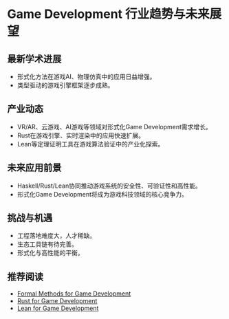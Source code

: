 # Game Development 行业趋势与未来展望

## 最新学术进展

- 形式化方法在游戏AI、物理仿真中的应用日益增强。
- 类型驱动的游戏引擎框架逐步成熟。

## 产业动态

- VR/AR、云游戏、AI游戏等领域对形式化Game Development需求增长。
- Rust在游戏引擎、实时渲染中的应用快速扩展。
- Lean等定理证明工具在游戏算法验证中的产业化探索。

## 未来应用前景

- Haskell/Rust/Lean协同推动游戏系统的安全性、可验证性和高性能。
- 形式化Game Development将成为游戏科技领域的核心竞争力。

## 挑战与机遇

- 工程落地难度大，人才稀缺。
- 生态工具链有待完善。
- 形式化与高性能的平衡。

## 推荐阅读

- [Formal Methods for Game Development](https://arxiv.org/abs/2107.10121)
- [Rust for Game Development](https://github.com/rust-gamedev)
- [Lean for Game Development](https://leanprover-community.github.io/)

